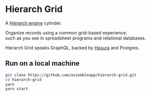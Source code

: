 # Hierarch Grid

A [Hierarch engine](https://github.com/assembleapp/hierarch) cylinder.

Organize records using a common grid-based experience,  
such as you see in spreadsheet programs and relational databases.

Hierarch Grid speaks GraphQL, backed by [Hasura] and Postgres.

[Hasura]: https://hasura.io

## Run on a local machine

```bash
git clone https://github.com/assembleapp/hierarch-grid.git
cd hierarch-grid
yarn
yarn start
```
